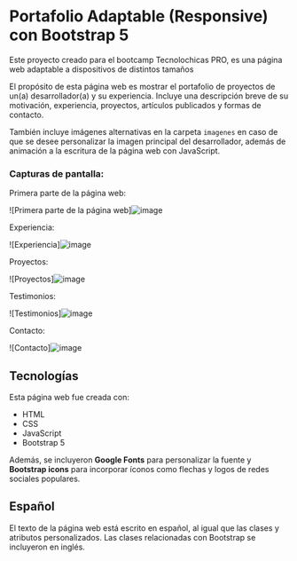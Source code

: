 # Portafolio Adaptable (Responsive) con Bootstrap 5

Este proyecto creado para el bootcamp Tecnolochicas PRO, es una página web adaptable a dispositivos de distintos tamaños

El propósito de esta página web es mostrar el portafolio de proyectos de un(a) desarrollador(a) y su experiencia. Incluye una descripción breve de su motivación, experiencia, proyectos, artículos publicados y formas de contacto. 

También incluye imágenes alternativas en la carpeta `imagenes` en caso de que se desee personalizar la imagen principal del desarrollador, además de animación a la escritura de la página web con JavaScript.

### Capturas de pantalla:

Primera parte de la página web:

![Primera parte de la página web]![image](https://github.com/mishellCastillorb/mishellCastillorb.github.io/assets/147366738/3798911e-bd58-49e3-90ee-616d0c84c426)


Experiencia:

![Experiencia]![image](https://github.com/mishellCastillorb/mishellCastillorb.github.io/assets/147366738/2a115e63-dc44-42f5-9459-da77ef02fa9c)


Proyectos:

![Proyectos]![image](https://github.com/mishellCastillorb/mishellCastillorb.github.io/assets/147366738/2ad96fa6-23d9-41dd-92e4-71d49210dc79)


Testimonios:

![Testimonios]![image](https://github.com/mishellCastillorb/mishellCastillorb.github.io/assets/147366738/5e8f05c8-087f-4111-b11b-f68705a85af2)


Contacto:

![Contacto]![image](https://github.com/mishellCastillorb/mishellCastillorb.github.io/assets/147366738/3f1c3b22-b086-4cc6-94e2-91c0143c8130)


## Tecnologías

Esta página web fue creada con:

* HTML
* CSS
* JavaScript 
* Bootstrap 5

Además, se incluyeron **Google Fonts** para personalizar la fuente y **Bootstrap icons** para incorporar íconos como flechas y logos de redes sociales populares. 

## Español

El texto de la página web está escrito en español, al igual que las clases y atributos personalizados. Las clases relacionadas con Bootstrap se incluyeron en inglés.





